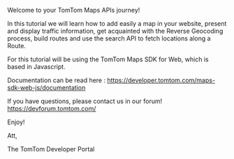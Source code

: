 Welcome to your TomTom Maps APIs journey!

In this tutorial we will learn how to add easily a map in your website, present and display traffic information, get acquainted with the Reverse Geocoding process, build routes and use the search API to fetch locations along a Route. 

For this tutorial will be using the TomTom Maps SDK for Web, which is based in Javascript.

Documentation can be read here : https://developer.tomtom.com/maps-sdk-web-js/documentation

If you have questions, please contact us in our forum! https://devforum.tomtom.com/

Enjoy!

Att,

The TomTom Developer Portal
